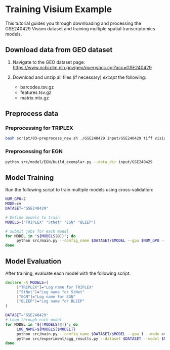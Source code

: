 # Training Visium Example

This tutorial guides you through downloading and processing the GSE240429 Visium dataset and training multiple spatial transcriptomics models.

## Download data from GEO dataset

1. Navigate to the GEO dataset page:
    https://www.ncbi.nlm.nih.gov/geo/query/acc.cgi?acc=GSE240429

2. Download and unzip all files (if necessary) *except* the following:
    - barcodes.tsv.gz
    - features.tsv.gz
    - matrix.mtx.gz

## Preprocess data

### Preprocessing for TRIPLEX
```bash
bash script/03-preprocess_new.sh ./GSE240429 input/GSE240429 tiff visium
```

### Preprocessing for EGN
```bash
python src/model/EGN/build_exemplar.py --data_dir input/GSE240429
```

## Model Training

Run the following script to train multiple models using cross-validation:

```bash
NUM_GPU=2
MODE=cv
DATASET="GSE240429"

# Define models to train
MODELS=("TRIPLEX" "StNet" "EGN" "BLEEP")

# Submit jobs for each model
for MODEL in "${MODELS[@]}"; do
     python src/main.py --config_name $DATASET/$MODEL --gpu $NUM_GPU --mode $MODE
done
```

## Model Evaluation

After training, evaluate each model with the following script:

```bash
declare -A MODELS=(
     ["TRIPLEX"]="Log name for TRIPLEX"
     ["StNet"]="Log name for StNet"
     ["EGN"]="Log name for EGN"
     ["BLEEP"]="Log name for BLEEP"
)

DATASET="GSE240429"
# Loop through each model
for MODEL in "${!MODELS[@]}"; do
     LOG_NAME=${MODELS[$MODEL]}
     python src/main.py --config_name $DATASET/$MODEL --gpu 1 --mode eval --log_name $LOG_NAME
     python src/experiment/agg_results.py --dataset $DATASET --model $MODEL --log_name $LOG_NAME
done
```